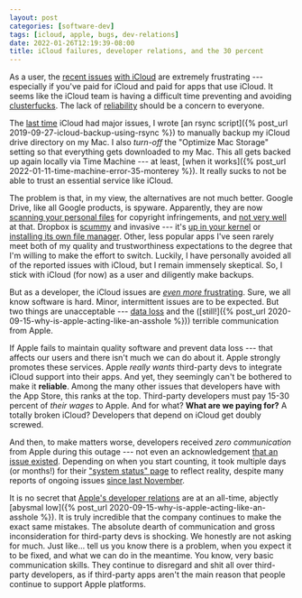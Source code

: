 ```yaml
---
layout: post
categories: [software-dev]
tags: [icloud, apple, bugs, dev-relations]
date: 2022-01-26T12:19:39-08:00
title: iCloud failures, developer relations, and the 30 percent
---
```


As a user, the [recent issues](https://www.macrumors.com/2022/01/26/apples-icloud-service-experiencing-outage/) [with iCloud](https://www.macrumors.com/2022/01/24/developers-icloud-unreliability-bug/) are extremely frustrating --- especially if you've paid for iCloud and paid for apps that use iCloud. It seems like the iCloud team is having a difficult time preventing and avoiding [clusterfucks](https://furbo.org/2019/09/04/icloud-clusterfuck/). The lack of [reliability](https://mjtsai.com/blog/2014/10/20/trusting-icloud/) should be a concern to everyone.

<!--excerpt-->

The [last time](https://furbo.org/2019/09/04/icloud-clusterfuck/) iCloud had major issues, I wrote [an rsync script]({% post_url 2019-09-27-icloud-backup-using-rsync %}) to manually backup my iCloud drive directory on my Mac. I also _turn-off_ the "Optimize Mac Storage" setting so that everything gets downloaded to my Mac. This all gets backed up again locally via Time Machine --- at least, [when it works]({% post_url 2022-01-11-time-machine-error-35-monterey %}). It really sucks to not be able to trust an essential service like iCloud.

The problem is that, in my view, the alternatives are not much better. Google Drive, like all Google products, is spyware. Apparently, they are now [scanning your personal files](https://torrentfreak.com/google-drive-flags-text-files-with-1-or-0-as-copyright-infringements-220125/) for copyright infringements, and [not very well](https://mjtsai.com/blog/2022/01/24/google-drive-incorrectly-flags-file-for-copyright-infringement/) at that. Dropbox is [scummy](http://www.drop-dropbox.com) and invasive --- it's [up in your kernel](https://www.theregister.com/2016/05/26/dropbox_kernel_access/) or [installing its own file manager](https://arstechnica.com/gadgets/2019/07/dropbox-silently-installs-new-file-manager-app-on-users-systems/). Other, less popular apps I've seen rarely meet both of my quality and trustworthiness expectations to the degree that I'm willing to make the effort to switch. Luckily, I have personally avoided all of the reported issues with iCloud, but I remain immensely skeptical. So, I stick with iCloud (for now) as a user and diligently make backups.

But as a developer, the iCloud issues are [_even more_ frustrating](https://mjtsai.com/blog/2022/01/24/increased-icloud-errors/). Sure, we all know software is hard. Minor, intermittent issues are to be expected. But two things are unacceptable --- [data loss](https://furbo.org/2019/09/04/icloud-clusterfuck/) and the ([still!]({% post_url 2020-09-15-why-is-apple-acting-like-an-asshole %})) terrible communication from Apple.

If Apple fails to maintain quality software and prevent data loss --- that affects our users and there isn't much we can do about it. Apple strongly promotes these services. Apple *really wants* third-party devs to integrate iCloud support into their apps. And yet, they seemingly can't be bothered to make it **reliable**. Among the many other issues that developers have with the App Store, this ranks at the top. Third-party developers must pay 15-30 percent of *their wages* to Apple. And for what? **What are we paying for?** A totally broken iCloud? Developers that depend on iCloud get doubly screwed.

And then, to make matters worse, developers received _zero communication_ from Apple during this outage --- not even an acknowledgement [that an issue existed](https://mjtsai.com/blog/2022/01/24/increased-icloud-errors/). Depending on when you start counting, it took multiple days (or months!) for their ["system status" page](https://www.apple.com/support/systemstatus/) to reflect reality, despite many reports of ongoing issues [since last November](https://www.macrumors.com/2022/01/26/apple-fixed-icloud-syncing-bug/).

It is no secret that [Apple's developer relations](https://marco.org/2021/06/03/developer-relations) are at an all-time, abjectly [abysmal low]({% post_url 2020-09-15-why-is-apple-acting-like-an-asshole %}). It is truly incredible that the company continues to make the exact same mistakes. The absolute dearth of communication and gross inconsideration for third-party devs is shocking. We honestly are not asking for much. Just like... tell us you know there is a problem, when you expect it to be fixed, and what we can do in the meantime. You know, very basic communication skills. They continue to disregard and shit all over third-party developers, as if third-party apps aren't the main reason that people continue to support Apple platforms.


